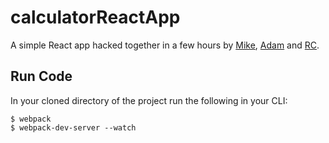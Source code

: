 # calculatorReactApp

A simple React app hacked together in a few hours by [Mike](https://github.com/mikeadossi), [Adam](https://github.com/AdamB37) and [RC](https://github.com/GeneralMeow). 

## Run Code
In your cloned directory of the project run the following in your CLI:

```
$ webpack
$ webpack-dev-server --watch

```
